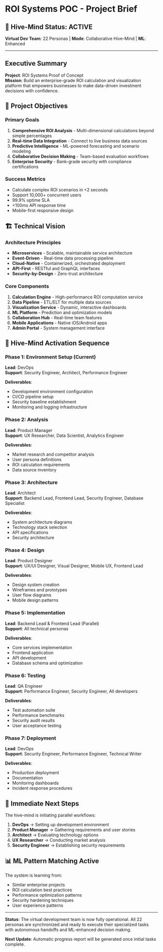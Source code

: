 # ROI Systems POC - Project Brief

## 🧠 Hive-Mind Status: ACTIVE
**Virtual Dev Team**: 22 Personas | **Mode**: Collaborative Hive-Mind | **ML**: Enhanced

---

## Executive Summary

**Project**: ROI Systems Proof of Concept  
**Mission**: Build an enterprise-grade ROI calculation and visualization platform that empowers businesses to make data-driven investment decisions with confidence.

## 🎯 Project Objectives

### Primary Goals
1. **Comprehensive ROI Analysis** - Multi-dimensional calculations beyond simple percentages
2. **Real-time Data Integration** - Connect to live business data sources
3. **Predictive Intelligence** - ML-powered forecasting and scenario modeling
4. **Collaborative Decision Making** - Team-based evaluation workflows
5. **Enterprise Security** - Bank-grade security with compliance certifications

### Success Metrics
- Calculate complex ROI scenarios in <2 seconds
- Support 10,000+ concurrent users
- 99.9% uptime SLA
- <100ms API response time
- Mobile-first responsive design

## 🏗️ Technical Vision

### Architecture Principles
- **Microservices** - Scalable, maintainable service architecture
- **Event-Driven** - Real-time data processing pipeline
- **Cloud-Native** - Containerized, orchestrated deployment
- **API-First** - RESTful and GraphQL interfaces
- **Security-by-Design** - Zero-trust architecture

### Core Components
1. **Calculation Engine** - High-performance ROI computation service
2. **Data Pipeline** - ETL/ELT for multiple data sources
3. **Visualization Service** - Dynamic, interactive dashboards
4. **ML Platform** - Prediction and optimization models
5. **Collaboration Hub** - Real-time team features
6. **Mobile Applications** - Native iOS/Android apps
7. **Admin Portal** - System management interface

## 👥 Hive-Mind Activation Sequence

### Phase 1: Environment Setup (Current)
**Lead**: DevOps  
**Support**: Security Engineer, Architect, Performance Engineer

**Deliverables**:
- Development environment configuration
- CI/CD pipeline setup
- Security baseline establishment
- Monitoring and logging infrastructure

### Phase 2: Analysis
**Lead**: Product Manager  
**Support**: UX Researcher, Data Scientist, Analytics Engineer

**Deliverables**:
- Market research and competitor analysis
- User persona definitions
- ROI calculation requirements
- Data source inventory

### Phase 3: Architecture
**Lead**: Architect  
**Support**: Backend Lead, Frontend Lead, Security Engineer, Database Specialist

**Deliverables**:
- System architecture diagrams
- Technology stack selection
- API specifications
- Security architecture

### Phase 4: Design
**Lead**: Product Designer  
**Support**: UX/UI Designer, Visual Designer, Mobile UX, Frontend Lead

**Deliverables**:
- Design system creation
- Wireframes and prototypes
- User flow diagrams
- Mobile design patterns

### Phase 5: Implementation
**Lead**: Backend Lead & Frontend Lead (Parallel)  
**Support**: All technical personas

**Deliverables**:
- Core services implementation
- Frontend application
- API development
- Database schema and optimization

### Phase 6: Testing
**Lead**: QA Engineer  
**Support**: Performance Engineer, Security Engineer, All developers

**Deliverables**:
- Test automation suite
- Performance benchmarks
- Security audit results
- User acceptance testing

### Phase 7: Deployment
**Lead**: DevOps  
**Support**: Security Engineer, Performance Engineer, Technical Writer

**Deliverables**:
- Production deployment
- Documentation
- Monitoring dashboards
- Incident response procedures

## 🚀 Immediate Next Steps

The hive-mind is initiating parallel workflows:

1. **DevOps** → Setting up development environment
2. **Product Manager** → Gathering requirements and user stories
3. **Architect** → Evaluating technology options
4. **UX Researcher** → Conducting market analysis
5. **Security Engineer** → Establishing security requirements

## 📊 ML Pattern Matching Active

The system is learning from:
- Similar enterprise projects
- ROI calculation best practices
- Performance optimization patterns
- Security hardening techniques
- User experience patterns

---

**Status**: The virtual development team is now fully operational. All 22 personas are synchronized and ready to execute their specialized tasks with autonomous handoffs and ML-enhanced decision making.

**Next Update**: Automatic progress report will be generated once initial tasks complete.
